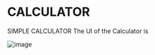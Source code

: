 # CALCULATOR
SIMPLE CALCULATOR
The UI of the Calculator is

![image](https://github.com/21s144/CALCULATOR/assets/137790542/71a58b84-7840-43f5-8b5a-b79b2f0a0b87)
